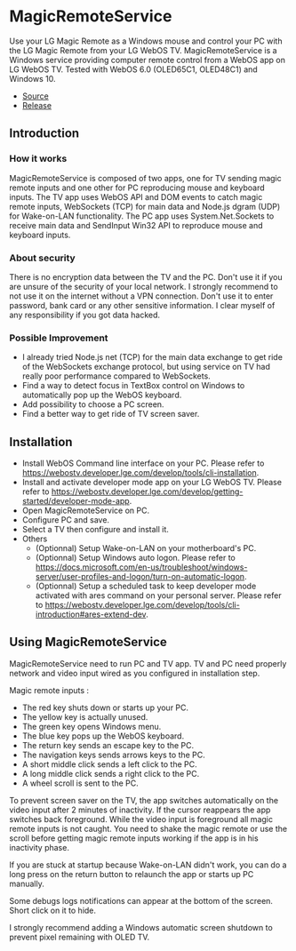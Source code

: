 # MagicRemoteService
Use your LG Magic Remote as a Windows mouse and control your PC with the LG Magic Remote from your LG WebOS TV. MagicRemoteService is a Windows service providing computer remote control from a WebOS app on LG WebOS TV.
Tested with WebOS 6.0 (OLED65C1, OLED48C1) and Windows 10.

- [Source](https://github.com/Cathwyler/MagicRemoteService)
- [Release](https://github.com/Cathwyler/MagicRemoteService/releases)

## Introduction

### How it works
MagicRemoteService is composed of two apps, one for TV sending magic remote inputs and one other for PC reproducing mouse and keyboard inputs. The TV app uses WebOS API and DOM events to catch magic remote inputs, WebSockets (TCP) for main data and Node.js dgram (UDP) for Wake-on-LAN functionality. The PC app uses System.Net.Sockets to receive main data and SendInput Win32 API to reproduce mouse and keyboard inputs.

### About security
There is no encryption data between the TV and the PC. Don't use it if you are unsure of the security of your local network. I strongly recommend to not use it on the internet without a VPN connection. Don't use it to enter password, bank card or any other sensitive information. I clear myself of any responsibility if you got data hacked.

### Possible Improvement
- I already tried Node.js net (TCP) for the main data exchange to get ride of the WebSockets exchange protocol, but using service on TV had really poor performance compared to WebSockets.
- Find a way to detect focus in TextBox control on Windows to automatically pop up the WebOS keyboard.
- Add possibility to choose a PC screen.
- Find a better way to get ride of TV screen saver.

## Installation

- Install WebOS Command line interface on your PC. Please refer to <https://webostv.developer.lge.com/develop/tools/cli-installation>.
- Install and activate developer mode app on your LG WebOS TV. Please refer to <https://webostv.developer.lge.com/develop/getting-started/developer-mode-app>.
- Open MagicRemoteService on PC.
- Configure PC and save.
- Select a TV then configure and install it.
- Others
  - (Optionnal) Setup Wake-on-LAN on your motherboard's PC.
  - (Optionnal) Setup Windows auto logon. Please refer to <https://docs.microsoft.com/en-us/troubleshoot/windows-server/user-profiles-and-logon/turn-on-automatic-logon>.
  - (Optionnal) Setup a scheduled task to keep developer mode activated with ares command on your personal server. Please refer to <https://webostv.developer.lge.com/develop/tools/cli-introduction#ares-extend-dev>.

## Using MagicRemoteService
MagicRemoteService need to run PC and TV app. TV and PC need properly network and video input wired as you configured in installation step.

Magic remote inputs :
- The red key shuts down or starts up your PC.
- The yellow key is actually unused.
- The green key opens Windows menu.
- The blue key pops up the WebOS keyboard.
- The return key sends an escape key to the PC.
- The navigation keys sends arrows keys to the PC.
- A short middle click sends a left click to the PC.
- A long middle click sends a right click to the PC.
- A wheel scroll is sent to the PC.

To prevent screen saver on the TV, the app switches automatically on the video input after 2 minutes of inactivity. If the cursor reappears the app switches back foreground. While the video input is foreground all magic remote inputs is not caught. You need to shake the magic remote or use the scroll before getting magic remote inputs working if the app is in his inactivity phase.

If you are stuck at startup because Wake-on-LAN didn't work, you can do a long press on the return button to relaunch the app or starts up PC manually.

Some debugs logs notifications can appear at the bottom of the screen. Short click on it to hide.

I strongly recommend adding a Windows automatic screen shutdown to prevent pixel remaining with OLED TV.
